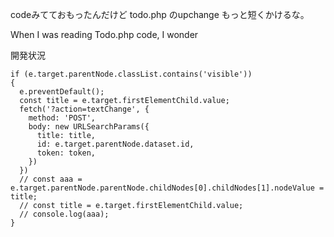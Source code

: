 codeみてておもったんだけど todo.php のupchange もっと短くかけるな。


When I was reading Todo.php code, I wonder 


開発状況

    if (e.target.parentNode.classList.contains('visible'))
    {
      e.preventDefault();
      const title = e.target.firstElementChild.value;
      fetch('?action=textChange', {
        method: 'POST',
        body: new URLSearchParams({
          title: title,
          id: e.target.parentNode.dataset.id,
          token: token,
        })
      })
      // const aaa = e.target.parentNode.parentNode.childNodes[0].childNodes[1].nodeValue = title;
      // const title = e.target.firstElementChild.value;
      // console.log(aaa);
    }
